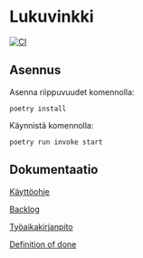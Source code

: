 # Lukuvinkki

[![CI](https://github.com/PaulusParssinen/ohtu-miniprojekti/actions/workflows/ci.yml/badge.svg)](https://github.com/PaulusParssinen/ohtu-miniprojekti/actions/workflows/ci.yml)


## Asennus


Asenna riippuvuudet komennolla:

```
poetry install
```

Käynnistä komennolla:

```
poetry run invoke start
```

## Dokumentaatio

[Käyttöohje](https://github.com/PaulusParssinen/ohtu-miniprojekti/blob/master/dokumentaatio/kayttoohje.md)

[Backlog](https://github.com/PaulusParssinen/ohtu-miniprojekti/projects/1)

[Työaikakirjanpito](https://docs.google.com/spreadsheets/d/1A-ZcTPfodWB2oIwpxf0ftId64tXmp-Jd7OyfNQiHnw4/edit#gid=1003565531)

[Definition of done](https://github.com/PaulusParssinen/ohtu-miniprojekti/blob/master/dokumentaatio/definition_of_done.md)


